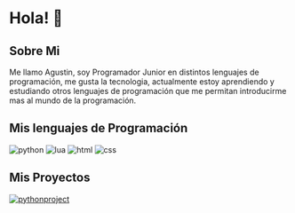 # Hola! 👋
## Sobre Mi 

Me llamo Agustin, soy Programador Junior en distintos lenguajes de programación, me gusta la tecnologia, actualmente estoy aprendiendo y estudiando otros lenguajes de programación que me permitan introducirme mas al mundo de la programación. 

## Mis lenguajes de Programación 

![python](https://img.shields.io/badge/Python-Intermedio-yellow?logo=python&logoColor=white) ![lua](https://img.shields.io/badge/LUA-Avanzado-blue?logo=LUA) ![html](https://img.shields.io/badge/HTML-Intermedio-orange?logo=html5&logoColor=white) ![css](https://img.shields.io/badge/CSS-Intermedio-navy?logo=css&logoColor=white) 

## Mis Proyectos
[![pythonproject](https://img.shields.io/badge/AgukBot-orange?logo=githubcopilot)](https://github.com/Agus-Developer/AgukBot)



